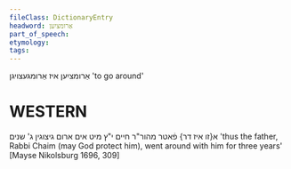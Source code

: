 ```yaml
---
fileClass: DictionaryEntry
headword: אַרומציִען
part_of_speech: 
etymology: 
tags: 
---
```

אַרומציִען
איז אַרומגעצויגן
'to go around'

WESTERN
========

א{זו איז דר} פֿאטר מהור"ר חיים י"ץ מיט אים ארום גיצוגין ג' שנים
'thus the father, Rabbi Chaim (may God protect him), went around with him for three years'
[Mayse Nikolsburg 1696, 309]